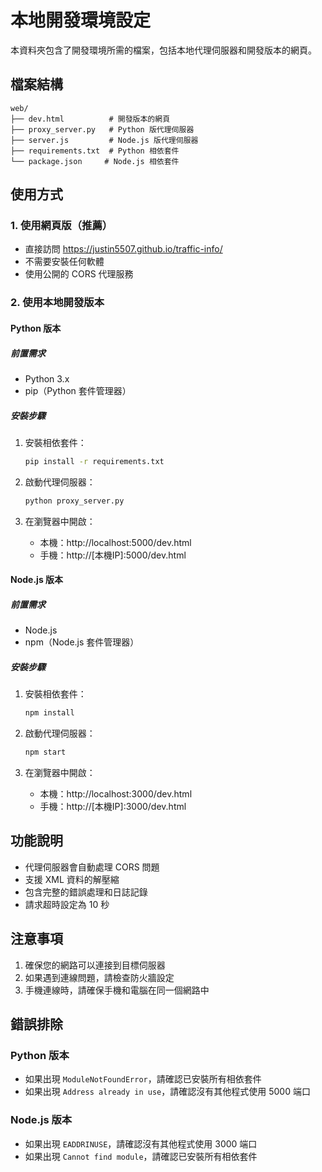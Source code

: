 # 本地開發環境設定

本資料夾包含了開發環境所需的檔案，包括本地代理伺服器和開發版本的網頁。

## 檔案結構

```
web/
├── dev.html          # 開發版本的網頁
├── proxy_server.py   # Python 版代理伺服器
├── server.js         # Node.js 版代理伺服器
├── requirements.txt  # Python 相依套件
└── package.json     # Node.js 相依套件
```

## 使用方式

### 1. 使用網頁版（推薦）
- 直接訪問 https://justin5507.github.io/traffic-info/
- 不需要安裝任何軟體
- 使用公開的 CORS 代理服務

### 2. 使用本地開發版本

#### Python 版本

##### 前置需求
- Python 3.x
- pip（Python 套件管理器）

##### 安裝步驟
1. 安裝相依套件：
   ```bash
   pip install -r requirements.txt
   ```

2. 啟動代理伺服器：
   ```bash
   python proxy_server.py
   ```

3. 在瀏覽器中開啟：
   - 本機：http://localhost:5000/dev.html
   - 手機：http://[本機IP]:5000/dev.html

#### Node.js 版本

##### 前置需求
- Node.js
- npm（Node.js 套件管理器）

##### 安裝步驟
1. 安裝相依套件：
   ```bash
   npm install
   ```

2. 啟動代理伺服器：
   ```bash
   npm start
   ```

3. 在瀏覽器中開啟：
   - 本機：http://localhost:3000/dev.html
   - 手機：http://[本機IP]:3000/dev.html

## 功能說明

- 代理伺服器會自動處理 CORS 問題
- 支援 XML 資料的解壓縮
- 包含完整的錯誤處理和日誌記錄
- 請求超時設定為 10 秒

## 注意事項

1. 確保您的網路可以連接到目標伺服器
2. 如果遇到連線問題，請檢查防火牆設定
3. 手機連線時，請確保手機和電腦在同一個網路中

## 錯誤排除

### Python 版本
- 如果出現 `ModuleNotFoundError`，請確認已安裝所有相依套件
- 如果出現 `Address already in use`，請確認沒有其他程式使用 5000 端口

### Node.js 版本
- 如果出現 `EADDRINUSE`，請確認沒有其他程式使用 3000 端口
- 如果出現 `Cannot find module`，請確認已安裝所有相依套件 